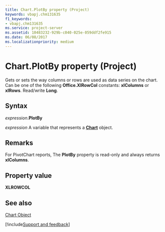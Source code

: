 ```yaml
---
title: Chart.PlotBy property (Project)
keywords: vbapj.chm131635
f1_keywords:
- vbapj.chm131635
ms.service: project-server
ms.assetid: 10483232-929b-c040-025e-059ddf2fe915
ms.date: 06/08/2017
ms.localizationpriority: medium
---
```



# Chart.PlotBy property (Project)
Gets or sets the way columns or rows are used as data series on the chart. Can be one of the following **Office.XlRowCol** constants: **xlColumns** or **xlRows**. Read/write **Long**.

## Syntax

_expression_.**PlotBy**

_expression_ A variable that represents a **[Chart](Project.Chart.md)** object.


## Remarks

For PivotChart reports, The **PlotBy** property is read-only and always returns **xlColumns**.


## Property value

 **XLROWCOL**


## See also


[Chart Object](Project.chart.md)

[!include[Support and feedback](~/includes/feedback-boilerplate.md)]
